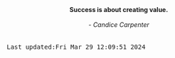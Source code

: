 
<div align="center"><b><span>Success is about creating value.</span></b><br><br><i> - Candice Carpenter</i></div>
<br><br><kbd>Last updated:Fri Mar 29 12:09:51 2024</kbd>